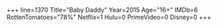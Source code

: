 +++
line=1370
Title="Baby Daddy"
Year=2015
Age="16+"
IMDb=6
RottenTomatoes="78%"
Netflix=1
Hulu=0
PrimeVideo=0
Disney=0
+++

